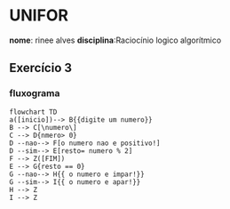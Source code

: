 
# UNIFOR
**nome**: rinee alves 
**disciplina**:Raciocínio logico algorítmico 
## Exercício 3
### fluxograma 
```mermaid 
flowchart TD
a([inicio])--> B{{digite um numero}}
B --> C[\numero\]
C --> D{nmero> 0}
D --nao--> F[o numero nao e positivo!]
D --sim--> E[resto= numero % 2]
F --> Z([FIM]) 
E --> G{resto == 0}
G --nao--> H{{ o numero e impar!}}
G --sim--> I{{ o numero e apar!}} 
H --> Z
I --> Z
``` 
